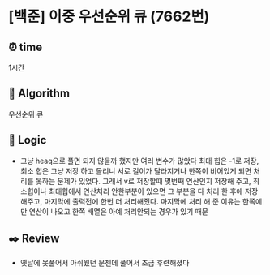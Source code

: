 # [백준] 이중 우선순위 큐 (7662번)

## ⏰ **time**

1시간

## :pushpin: **Algorithm**

우선순위 큐

## :round_pushpin: **Logic**

- 그냥 heaq으로 풀면 되지 않을까 했지만 여러 변수가 많았다
  최대 힙은 -1로 저장, 최소 힙은 그냥 저장 하고 돌리니 서로 길이가 달라지거나 한쪽이 비어있게 되면 처리를 못하는 문제가 있었다.
  그래서 v로 저장할때 몇번째 연산인지 저장해 주고, 최소힙이나 최대힙에서 연산처리 안한부분이 있으면 그 부분을 다 처리 한 후에 저장해주고, 마지막에 출력전에 한번 더 처리해줬다.
  마지막에 처리 해 준 이유는 한쪽에만 연산이 나오고 한쪽 배열은 아예 처리안되는 경우가 있기 때문

## :black_nib: **Review**

- 옛날에 못풀어서 아쉬웠던 문젠데 풀어서 조금 후련해졌다
